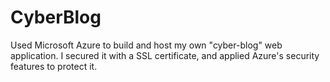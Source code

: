 # CyberBlog
Used Microsoft Azure to build and host my own "cyber-blog" web application. I secured it with a SSL certificate, and applied Azure's security features to protect it. 
